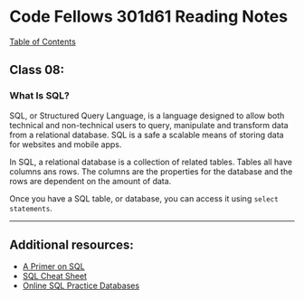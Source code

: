 # Code Fellows 301d61 Reading Notes

[Table of Contents](https://penjoe.github.io/301-reading-notes/)

## **Class 08:**

### **What Is SQL?**
SQL, or Structured Query Language, is a language designed to allow both technical and non-technical users to query, manipulate and transform data from a relational database. SQL is a safe a scalable means of storing data for websites and mobile apps.

In SQL, a relational database is a collection of related tables. Tables all have columns ans rows. The columns are the properties for the database and the rows are dependent on the amount of data.

Once you have a SQL table, or database, you can access it using `select statements`.

<hr>

## **Additional resources:**
- [A Primer on SQL](https://openlibra.com/en/book/a-primer-on-sql-3rd-edition)
- [SQL Cheat Sheet](http://www.cheat-sheets.org/sites/sql.su/)
- [Online SQL Practice Databases](https://www.w3schools.com/sql/trysql.asp?filename=trysql_select_all)